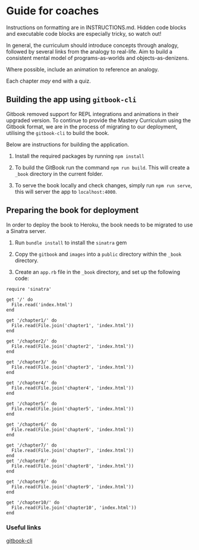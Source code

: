 # Guide for coaches

Instructions on formatting are in INSTRUCTIONS.md. Hidden code blocks and executable code blocks are especially tricky, so watch out!

In general, the curriculum should introduce concepts through analogy, followed by several links from the analogy to real-life. Aim to build a consistent mental model of programs-as-worlds and objects-as-denizens.

Where possible, include an animation to reference an analogy.

Each chapter _may_ end with a quiz.

## Building the app using `gitbook-cli`

Gitbook removed support for REPL integrations and animations in their upgraded version. To continue to provide the Mastery Curriculum using the Gitbook format, we are in the process of migrating to our deployment, utilising the `gitbook-cli` to build the book.

Below are instructions for building the application.

1. Install the required packages by running `npm install`

2. To build the GitBook run the command `npm run build`. This will create a `_book` directory in the current folder.

3. To serve the book locally and check changes, simply run `npm run serve`, this will server the app to `localhost:4000`.

## Preparing the book for deployment

In order to deploy the book to Heroku, the book needs to be migrated to use a Sinatra server.

1. Run `bundle install` to install the `sinatra` gem

2. Copy the `gitbook` and `images` into a `public` directory within the `_book` directory.

2. Create an `app.rb` file in the `_book` directory, and set up the following code:

```
require 'sinatra'

get '/' do
  File.read('index.html')
end

get '/chapter1/' do
  File.read(File.join('chapter1', 'index.html'))
end

get '/chapter2/' do
  File.read(File.join('chapter2', 'index.html'))
end

get '/chapter3/' do
  File.read(File.join('chapter3', 'index.html'))
end

get '/chapter4/' do
  File.read(File.join('chapter4', 'index.html'))
end

get '/chapter5/' do
  File.read(File.join('chapter5', 'index.html'))
end

get '/chapter6/' do
  File.read(File.join('chapter6', 'index.html'))
end

get '/chapter7/' do
  File.read(File.join('chapter7', 'index.html'))
end
get '/chapter8/' do
  File.read(File.join('chapter8', 'index.html'))
end

get '/chapter9/' do
  File.read(File.join('chapter9', 'index.html'))
end

get '/chapter10/' do
  File.read(File.join('chapter10', 'index.html'))
end
```





### Useful links

[gitbook-cli](https://github.com/GitbookIO/gitbook-cli)
